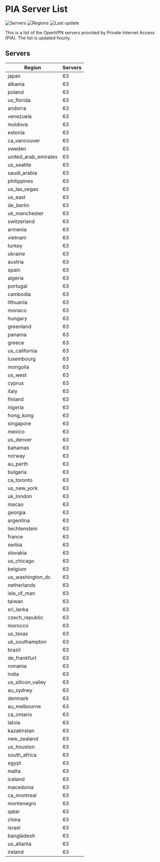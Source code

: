 # PIA Server List

![Servers](https://img.shields.io/badge/servers-6,111-blue) ![Regions](https://img.shields.io/badge/regions-97-blue) ![Last update](https://img.shields.io/badge/last_updated-Sun_Apr_28_13:00:34_GMT_2024-blue)

This is a list of the OpenVPN servers provided by Private Internet Access (PIA). The list is updated hourly.

## Servers
| Region               | Servers |
|----------------------|---------|
| japan | 63 |
| albania | 63 |
| poland | 63 |
| us_florida | 63 |
| andorra | 63 |
| venezuela | 63 |
| moldova | 63 |
| estonia | 63 |
| ca_vancouver | 63 |
| sweden | 63 |
| united_arab_emirates | 63 |
| us_seattle | 63 |
| saudi_arabia | 63 |
| philippines | 63 |
| us_las_vegas | 63 |
| us_east | 63 |
| de_berlin | 63 |
| uk_manchester | 63 |
| switzerland | 63 |
| armenia | 63 |
| vietnam | 63 |
| turkey | 63 |
| ukraine | 63 |
| austria | 63 |
| spain | 63 |
| algeria | 63 |
| portugal | 63 |
| cambodia | 63 |
| lithuania | 63 |
| monaco | 63 |
| hungary | 63 |
| greenland | 63 |
| panama | 63 |
| greece | 63 |
| us_california | 63 |
| luxembourg | 63 |
| mongolia | 63 |
| us_west | 63 |
| cyprus | 63 |
| italy | 63 |
| finland | 63 |
| nigeria | 63 |
| hong_kong | 63 |
| singapore | 63 |
| mexico | 63 |
| us_denver | 63 |
| bahamas | 63 |
| norway | 63 |
| au_perth | 63 |
| bulgaria | 63 |
| ca_toronto | 63 |
| us_new_york | 63 |
| uk_london | 63 |
| macao | 63 |
| georgia | 63 |
| argentina | 63 |
| liechtenstein | 63 |
| france | 63 |
| serbia | 63 |
| slovakia | 63 |
| us_chicago | 63 |
| belgium | 63 |
| us_washington_dc | 63 |
| netherlands | 63 |
| isle_of_man | 63 |
| taiwan | 63 |
| sri_lanka | 63 |
| czech_republic | 63 |
| morocco | 63 |
| us_texas | 63 |
| uk_southampton | 63 |
| brazil | 63 |
| de_frankfurt | 63 |
| romania | 63 |
| india | 63 |
| us_silicon_valley | 63 |
| au_sydney | 63 |
| denmark | 63 |
| au_melbourne | 63 |
| ca_ontario | 63 |
| latvia | 63 |
| kazakhstan | 63 |
| new_zealand | 63 |
| us_houston | 63 |
| south_africa | 63 |
| egypt | 63 |
| malta | 63 |
| iceland | 63 |
| macedonia | 63 |
| ca_montreal | 63 |
| montenegro | 63 |
| qatar | 63 |
| china | 63 |
| israel | 63 |
| bangladesh | 63 |
| us_atlanta | 63 |
| ireland | 63 |